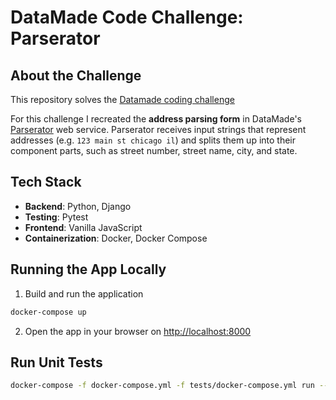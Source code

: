 # DataMade Code Challenge: Parserator


## **About the Challenge**
This repository solves the [Datamade coding challenge](https://github.com/datamade/code-challenge)

For this challenge I recreated the **address parsing form** in DataMade's
[Parserator](https://parserator.datamade.us) web service. Parserator receives
input strings that represent addresses (e.g. `123 main st chicago il`)
and splits them up into their component parts, such as street number, street name, city, and state.

## Tech Stack
* **Backend**: Python, Django
* **Testing**: Pytest
* **Frontend**: Vanilla JavaScript
* **Containerization**: Docker, Docker Compose

## Running the App Locally
1. Build and run the application 
```sh
docker-compose up
```
2. Open  the app in your browser on [http://localhost:8000](http://localhost:8000)

## Run Unit Tests
```sh
docker-compose -f docker-compose.yml -f tests/docker-compose.yml run --rm app
```

